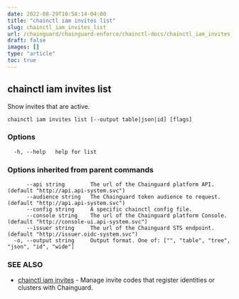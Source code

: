 ```yaml
---
date: 2022-08-29T10:58:14-04:00
title: "chainctl iam invites list"
slug: chainctl_iam_invites_list
url: /chainguard/chainguard-enforce/chainctl-docs/chainctl_iam_invites_list/
draft: false
images: []
type: "article"
toc: true
---
```

## chainctl iam invites list

Show invites that are active.

```
chainctl iam invites list [--output table|json|id] [flags]
```

### Options

```
  -h, --help   help for list
```

### Options inherited from parent commands

```
      --api string        The url of the Chainguard platform API. (default "http://api.api-system.svc")
      --audience string   The Chainguard token audience to request. (default "http://api.api-system.svc")
      --config string     A specific chainctl config file.
      --console string    The url of the Chainguard platform Console. (default "http://console-ui.api-system.svc")
      --issuer string     The url of the Chainguard STS endpoint. (default "http://issuer.oidc-system.svc")
  -o, --output string     Output format. One of: ["", "table", "tree", "json", "id", "wide"]
```

### SEE ALSO

* [chainctl iam invites](/chainguard/chainguard-enforce/chainctl-docs/chainctl_iam_invites/)	 - Manage invite codes that register identities or clusters with Chainguard.

